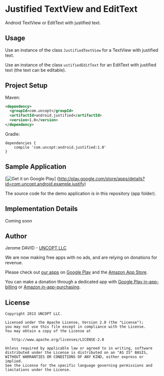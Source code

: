 Justified TextView and EditText
===============================

Android TextView or EditText with justified text.

Usage
-----

Use an instance of the class ```JustifiedTextView``` for a TextView with justified text.

Use an instance of the class ```ustifiedEditText``` for an EditText with justified text (the
text can be editable).

Project Setup
-------------

Maven:

```xml
<dependency>
  <groupId>com.uncopt</groupId>
  <artifactId>android.justified</artifactId>
  <version>1.0</version>
</dependency>
```

Gradle:

```
dependencies {
    compile 'com.uncopt:android.justified:1.0'
}
```

Sample Application
------------------

[![Get it on Google Play](https://developer.android.com/images/brand/en_app_rgb_wo_60.png)]
(http://play.google.com/store/apps/details?id=com.uncopt.android.example.justify)

The source code for the demo application is in this repository (app folder). 



Implementation Details
----------------------

<!--![](website/static/sample.png)-->
Coming soon


Author
------

  Jerome DAVID - [UNCOPT LLC](http://uncopt.com)
  
  We are now making free apps with no ads, and are relying on donations for revenue.
  
  Please check out [our apps](http://uncopt.com/android) on
  [Google Play](http://play.google.com/store/search?q=pub:UNCOPT+LLC) and the [Amazon App Store](http://www.amazon.com/gp/mas/dl/android?s=uncopt+llc&showAll=1).
  
  You can make a donation through a dedicated app with [Google Play in-app-billing](http://play.google.com/store/apps/details?id=com.uncopt.android.donations)
  or [Amazon in-app-purchasing](http://www.amazon.com/gp/mas/dl/android?p=com.uncopt.android.donations).


License
--------

    Copyright 2013 UNCOPT LLC.

    Licensed under the Apache License, Version 2.0 (the "License");
    you may not use this file except in compliance with the License.
    You may obtain a copy of the License at

       http://www.apache.org/licenses/LICENSE-2.0

    Unless required by applicable law or agreed to in writing, software
    distributed under the License is distributed on an "AS IS" BASIS,
    WITHOUT WARRANTIES OR CONDITIONS OF ANY KIND, either express or implied.
    See the License for the specific language governing permissions and
    limitations under the License.